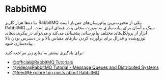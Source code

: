 # RabbitMQ

با ده‌ها هزار کاربر، RabbitMQ یکی از محبوب‌ترین پیام‌رسان‌های متن‌باز است. RabbitMQ سبک و آسان برای پیاده‌سازی به صورت محلی و در فضای ابری است. این ابزار از پروتکل‌های مختلف پیام‌رسانی پشتیبانی می‌کند و می‌تواند در پیکربندی‌های توزیع‌شده و فدرال برای برآورده کردن نیازهای مقیاس بالا و در دسترس بودن بالا پیاده‌سازی شود.

برای یادگیری بیشتر به منابع زیر مراجعه کنید:

- [@official@RabbitMQ Tutorials](https://www.rabbitmq.com/getstarted.html)
- [@video@RabbitMQ Tutorial - Message Queues and Distributed Systems](https://www.youtube.com/watch?v=nFxjaVmFj5E)
- [@feed@Explore top posts about RabbitMQ](https://app.daily.dev/tags/rabbitmq?ref=roadmapsh)
